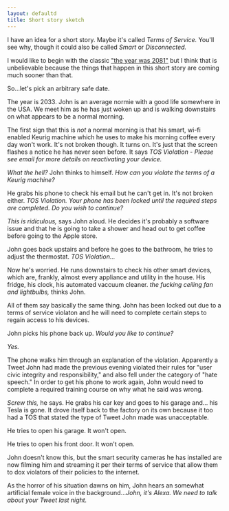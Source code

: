```yaml
---
layout: defaultd
title: Short story sketch
---
```


I have an idea for a short story. Maybe it's called *Terms of Service.* You'll see why, though it could also be called
*Smart* or *Disconnected.*

I would like to begin with the classic ["the year was 2081"](https://www.tnellen.com/cybereng/harrison.html) but I 
think that is unbelievable because the things that happen in this short story are coming much sooner than that.

So...let's pick an arbitrary safe date.

The year is 2033. John is an average normie with a good life somewhere in the USA. We meet him as he has just woken up and is walking downstairs on what appears to be a normal morning.

The first sign that this is *not* a normal morning is that his smart, wi-fi enabled Keurig machine which he uses to make his morning
coffee every day won't work. It's not broken though. It turns on. It's just that the screen flashes a notice he has never seen before. It says *TOS Violation - Please see email for more details on reactivating your device.*

*What the hell?* John thinks to himself. *How can you violate the terms of a Keurig machine?*

He grabs his phone to check his email but he can't get in. It's not broken either. *TOS Violation. Your phone has been locked until the required steps are completed. Do you wish to continue?*

*This is ridiculous,* says John aloud. He decides it's probably a software issue and that he is going to take a shower and head out to get coffee before going to the Apple store.

John goes back upstairs and before he goes to the bathroom, he tries to adjust the thermostat. *TOS Violation...*

Now he's worried. He runs downstairs to check his other smart devices, which are, frankly, almost every appliance and utility in the house. His fridge, his clock, his automated vaccuum cleaner. 
*the fucking ceiling fan and lightbulbs,* thinks John.

All of them say basically the same thing. John has been locked out due to a terms of service violaton and he will need to complete certain steps
to regain access to his devices.

John picks his phone back up. *Would you like to continue?* 

*Yes.*

The phone walks him through an explanation of the violation. Apparently a Tweet John had made the previous evening violated their rules for "user civic integrity and responsibility," and also fell under the category of "hate speech." In order to get
his phone to work again, John would need to complete a required training course on why what he said was wrong.

*Screw this,* he says. He grabs his car key and goes to his garage and... his Tesla is gone. It drove itself back to the factory
on its own because it too had a TOS that stated the type of Tweet John made was unacceptable. 

He tries to open his garage. It won't open.

He tries to open his front door. It won't open.

John doesn't know this, but the smart security cameras he has installed are now filming him and streaming it per their terms of service that allow them to dox violators of their policies to the internet.

As the horror of his situation dawns on him, John hears an somewhat artificial female voice in the background...*John, it's Alexa. We need to talk about your Tweet last night.*


